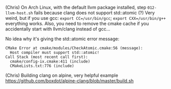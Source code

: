 (Chris) 
On Arch Linux, with the default llvm package installed, step `012-llvm-host.sh` fails because clang does not support std::atomic (?)
Very weird, but if you use gcc: `export CC=/usr/bin/gcc`; `export CXX=/usr/bin/g++` everything works. Also, you need to remove the cmake cache if you accidentally start with llvm/clang instead of gcc...

No idea why it's giving the std::atomic error message:

```
CMake Error at cmake/modules/CheckAtomic.cmake:56 (message):
  Host compiler must support std::atomic!
Call Stack (most recent call first):
  cmake/config-ix.cmake:411 (include)
  CMakeLists.txt:776 (include)
```

(Chris)
Building clang on alpine, very helpful example https://github.com/boxdot/alpine-clang/blob/master/build.sh
